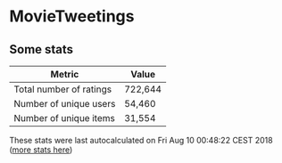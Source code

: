 # MovieTweetings
## Some stats

Metric | Value
--- | ---
Total number of ratings                 | 722,644
Number of unique users                  | 54,460
Number of unique items                  | 31,554
These stats were last autocalculated on Fri Aug 10 00:48:22 CEST 2018  ([more stats here](./stats.md))

